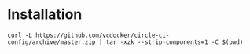 # Installation

```
curl -L https://github.com/vcdocker/circle-ci-config/archive/master.zip | tar -xzk --strip-components=1 -C $(pwd)
```
